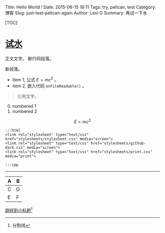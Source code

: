 Title: Hello World !
Date: 2015-06-15 18:11
Tags: try, pelican, test
Category: 博客
Slug: just-test-pelican-again
Author: Levi G
Summary: 再试一下水

[TOC]

# [试水](id:try)

正文文字。
断行同段落。

新段落。

* item 1, 公式 $E=mc^2$ 。
* item 2, 嵌入代码 `onFileReadable()` 。

> 引用文字。

0. numbered 1
0. numbered 2

$$E=mc^2$$

```
:::html
<link rel="stylesheet" type="text/css" href="stylesheets/stylesheet.css" media="screen">
<link rel="stylesheet" type="text/css" href="stylesheets/github-dark.css" media="screen">
<link rel="stylesheet" type="text/css" href="stylesheets/print.css" media="print">
```

```
:::cpp
```

---

A | B
--|--
C | D
E | F

[跳转到小标题](#try)[^split]


[^split]: 分割线